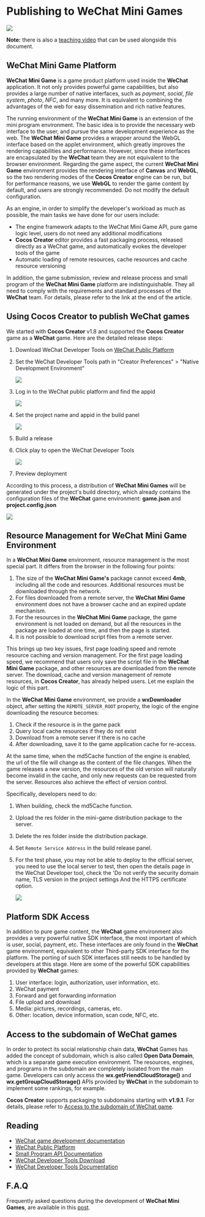 # Publishing to __WeChat Mini Games__

![](./publish-wechatgame/preview.jpeg)

**Note:** there is also a [teaching video](https://v.qq.com/iframe/player.html?vid=c05255stri7&tiny=0&auto=0) that can be used alongside this document.

## __WeChat Mini Game__ Platform
__WeChat Mini Game__ is a game product platform used inside the __WeChat__ application. It not only provides powerful game capabilities, but also provides a large number of native interfaces, such as *payment*, *social*, *file system*, *photo*, *NFC*, and many more. It is equivalent to combining the advantages of the web for easy dissemination and rich native features.

The running environment of the __WeChat Mini Game__ is an extension of the mini program environment. The basic idea is to provide the necessary web interface to the user, and pursue the same development experience as the web. The __WeChat Mini Game__ provides a wrapper around the WebGL interface based on the applet environment, which greatly improves the rendering capabilities and performance. However, since these interfaces are encapsulated by the __WeChat__ team they are not equivalent to the browser environment. Regarding the game aspect, the current __WeChat Mini Game__ environment provides the rendering interface of __Canvas__ and __WebGL__, so the two rendering modes of the __Cocos Creator__ engine can be run, but for performance reasons, we use __WebGL__ to render the game content by default, and users are strongly recommended. Do not modify the default configuration.

As an engine, in order to simplify the developer's workload as much as possible, the main tasks we have done for our users include:

- The engine framework adapts to the WeChat Mini Game API, pure game logic level, users do not need any additional modifications
- __Cocos Creator__ editor provides a fast packaging process, released directly as a WeChat game, and automatically evokes the developer tools of the game
- Automatic loading of remote resources, cache resources and cache resource versioning

In addition, the game submission, review and release process and small program of the __WeChat Mini Game__ platform are indistinguishable. They all need to comply with the requirements and standard processes of the __WeChat__ team. For details, please refer to the link at the end of the article.

## Using Cocos Creator to publish WeChat games
We started with __Cocos Creator__ v1.8 and supported the __Cocos Creator__ game as a __WeChat__ game. Here are the detailed release steps:

1. Download WeChat Developer Tools on [WeChat Public Platform](https://mp.weixin.qq.com/debug/wxagame/dev/devtools/download.html)
2. Set the WeChat Developer Tools path in "Creator Preferences" > "Native Development Environment"

    ![](./publish-wechatgame/preference.jpeg)
3. Log in to the WeChat public platform and find the appid

    ![](./publish-wechatgame/appid.jpeg)
4. Set the project name and appid in the build panel

    ![](./publish-wechatgame/build.jpeg)
5. Build a release
6. Click play to open the WeChat Developer Tools

    ![](./publish-wechatgame/tool.jpeg)
7. Preview deployment

According to this process, a distribution of __WeChat Mini Games__ will be generated under the project's build directory, which already contains the configuration files of the __WeChat__ game environment: __game.json__ and __project.config.json__

![](./publish-wechatgame/package.jpeg)

## Resource Management for WeChat Mini Game Environment
In a __WeChat Mini Game__ environment, resource management is the most special part. It differs from the browser in the following four points:

1. The size of the __WeChat Mini Game's__ package cannot exceed __4mb__, including all the code and resources. Additional resources must be downloaded through the network.
2. For files downloaded from a remote server, the __WeChat Mini Game__ environment does not have a browser cache and an expired update mechanism.
3. For the resources in the __WeChat Mini Game__ package, the game environment is not loaded on demand, but all the resources in the package are loaded at one time, and then the page is started.
4. It is not possible to download script files from a remote server.

This brings up two key issues, first page loading speed and remote resource caching and version management. For the first page loading speed, we recommend that users only save the script file in the __WeChat Mini Game__ package, and other resources are downloaded from the remote server. The download, cache and version management of remote resources, in __Cocos Creator__, has already helped users. Let me explain the logic of this part.

In the __WeChat Mini Game__ environment, we provide a __wxDownloader__ object, after setting the `REMOTE_SERVER_ROOT` property, the logic of the engine downloading the resource becomes:

1. Check if the resource is in the game pack
2. Query local cache resources if they do not exist
3. Download from a remote server if there is no cache
4. After downloading, save it to the game application cache for re-access.

At the same time, when the md5Cache function of the engine is enabled, the url of the file will change as the content of the file changes. When the game releases a new version, the resources of the old version will naturally become invalid in the cache, and only new requests can be requested from the server. Resources also achieve the effect of version control.

Specifically, developers need to do:

1. When building, check the md5Cache function.
2. Upload the res folder in the mini-game distribution package to the server.
3. Delete the res folder inside the distribution package.
4. Set `Remote Service Address` in the build release panel.
5. For the test phase, you may not be able to deploy to the official server, you need to use the local server to test, then open the details page in the WeChat Developer tool, check the 'Do not verify the security domain name, TLS version in the project settings And the HTTPS certificate` option.

    ![](./publish-wechatgame/detail.jpeg)

## Platform SDK Access
In addition to pure game content, the __WeChat__ game environment also provides a very powerful native SDK interface, the most important of which is user, social, payment, etc. These interfaces are only found in the __WeChat__ game environment, equivalent to other Third-party SDK interface for the platform. The porting of such SDK interfaces still needs to be handled by developers at this stage. Here are some of the powerful SDK capabilities provided by __WeChat__ games:

1. User interface: login, authorization, user information, etc.
2. WeChat payment
3. Forward and get forwarding information
4. File upload and download
5. Media: pictures, recordings, cameras, etc.
6. Other: location, device information, scan code, NFC, etc.

## Access to the subdomain of WeChat games
In order to protect its social relationship chain data, __WeChat__ Games has added the concept of subdomain, which is also called **Open Data Domain**, which is a separate game execution environment. The resources, engines, and programs in the subdomain are completely isolated from the main game. Developers can only access the __wx.getFriendCloudStorage()__ and __wx.getGroupCloudStorage()__ APIs provided by __WeChat__ in the subdomain to implement some rankings, for example.

__Cocos Creator__ supports packaging to subdomains starting with __v1.9.1__. For details, please refer to [Access to the subdomain of WeChat game](../publish/publish-wechatgame-sub-domain.md).

## Reading
- [WeChat game development documentation](https://mp.weixin.qq.com/debug/wxagame/dev/index.html)
- [WeChat Public Platform](https://mp.weixin.qq.com/)
- [Small Program API Documentation](https://mp.weixin.qq.com/debug/wxadoc/dev/api/)
- [WeChat Developer Tools Download](https://mp.weixin.qq.com/debug/wxagame/dev/devtools/download.html)
- [WeChat Developer Tools Documentation](https://mp.weixin.qq.com/debug/wxadoc/dev/devtools/devtools.html)

## F.A.Q
Frequently asked questions during the development of __WeChat Mini Games__, are available in this [post](https://forum.cocos.com/t/faq/54828).
